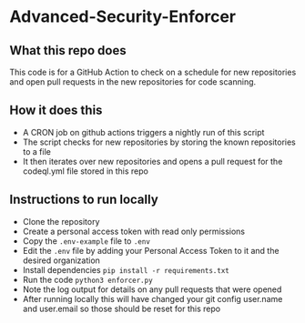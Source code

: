 # Advanced-Security-Enforcer

## What this repo does
This code is for a GitHub Action to check on a schedule for new repositories and open pull requests in the new repositories for code scanning.

## How it does this
- A CRON job on github actions triggers a nightly run of this script
- The script checks for new repositories by storing the known repositories to a file
- It then iterates over new repositories and opens a pull request for the codeql.yml file stored in this repo

## Instructions to run locally
- Clone the repository
- Create a personal access token with read only permissions
- Copy the `.env-example` file to `.env`
- Edit the `.env` file by adding your Personal Access Token to it and the desired organization
- Install dependencies `pip install -r requirements.txt`
- Run the code `python3 enforcer.py`
- Note the log output for details on any pull requests that were opened
- After running locally this will have changed your git config user.name and user.email so those should be reset for this repo
